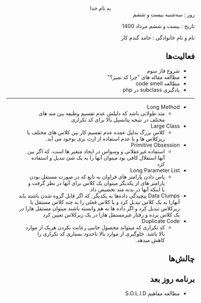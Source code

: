 <div dir="rtl" align="center">
به نام خدا
</div>
<div dir="rtl" align="right">
روز : سه‌شنبه بیست و ششم

تاریخ : بیست و ششم مرداد 1400

نام و نام خانوادگی : حامد گندم کار

## فعالیت‌ها
* شروع فاز سوم
* مطالعه مقاله های "چرا کد تمیز؟"
* مطالعه code smell
* یادگیری subclass در php
---
* Long Method
    * متد طولانی باشد که دلیلش عدم تقسیم وظیفه بین متد های مختلف در نتیجه پتانسیل بالا برای کد تکراری
* Large Class
    * کلاس بزرگ بدلیل عمده عدم تقسیم کار بین کلاس های مختلف یا زیرکلاس ها و یا عدم استفاده از ارث بری بوجود می آید.
* Primitive Obsession
    * استفاده غیرعقلانی و وسواس در ایجاد متغیر ها است. که اگر بین آنها استقلال کافی بود میتوان آنها را به یک شئ تبدیل و استفاده کرد
* Long Parameter List
    * پاس دادن پارامتر های فراوان به تابع که در صورت مستقل بودن پارامتر های از یکدیگر میتوان یک کلاس برای آنها در نظر گرفت و یا اینکه آنها در بدنه متد تخصیص داد.
* Data Clumps
    پیچیدگی داده‌ها به یکدیگر. که اگر قابل گروه شدن باشند باید آنهارا به یک کلاس تبدیل کرد و یا کلاس فعلی را به چند کلاس مستقل یا زیرکلاس تبدیل کرد و اگر داده ها به هم وابسته باشند میتوان مستقل هارا در یک کلاس برده و رفتار غیرمستقل هارا در یک زیرکلاس تعیین کرد
* Duplicate Code
    * کد تکراری که میتواند محصول جانبی رعایت نکردن هریک از موارد بالا باشد. جلوگیری از موارد بالا تاحدود بسیاری کد تکراری را کاهش میدهد.
 
## چالش‌ها

## برنامه روز بعد
* مطالعه مفاهیم S.O.L.I.D
</div>
  
